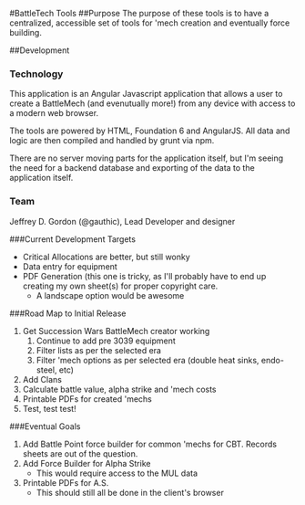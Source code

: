 #BattleTech Tools
##Purpose
The purpose of these tools is to have a centralized, accessible set of tools for 'mech creation and eventually force building.

##Development
### Technology
This application is an Angular Javascript application that allows a user to create a BattleMech (and evenutually more!) from any device with access to a modern web browser.

The tools are powered by HTML, Foundation 6 and AngularJS. All data and logic are then compiled and handled by grunt via npm.

There are no server moving parts for the application itself, but I'm seeing the need for a backend database and exporting of the data to the application itself.

### Team
Jeffrey D. Gordon (@gauthic), Lead Developer and designer

###Current Development Targets
* Critical Allocations are better, but still wonky
* Data entry for equipment
* PDF Generation (this one is tricky, as I'll probably have to end up creating my own sheet(s) for proper copyright care.
    * A landscape option would be awesome

###Road Map to Initial Release
1. Get Succession Wars BattleMech creator working
    1. Continue to add pre 3039 equipment
    2. Filter lists as per the selected era
    3. Filter 'mech options as per selected era (double heat sinks, endo-steel, etc)
2. Add Clans
3. Calculate battle value, alpha strike and 'mech costs 
4. Printable PDFs for created 'mechs
5. Test, test test!

###Eventual Goals
1. Add Battle Point force builder for common 'mechs for CBT. Records sheets are out of the question.  
2. Add Force Builder for Alpha Strike
    * This would require access to the MUL data
3. Printable PDFs for A.S.
    * This should still all be done in the client's browser

